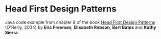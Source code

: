 # Head First Design Patterns

Java code example from chapter 9 of the book [Head First Design Patterns](http://shop.oreilly.com/product/9780596007126.do) (O'Reilly, 2004) by **Eric Freeman**, **Elisabeth Robson**, **Bert Bates** and **Kathy Sierra**.

